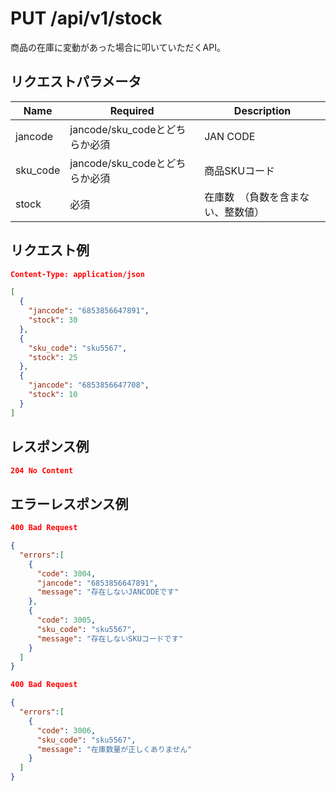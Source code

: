# PUT /api/v1/stock
商品の在庫に変動があった場合に叩いていただくAPI。

## リクエストパラメータ

| Name          | Required     | Description                                                 |
|---------------|--------------|-------------------------------------------------------------|
| jancode | jancode/sku_codeとどちらか必須 | JAN CODE |
| sku_code | jancode/sku_codeとどちらか必須 | 商品SKUコード |
| stock | 必須 | 在庫数　（負数を含まない、整数値） |

## リクエスト例
```json
Content-Type: application/json

[
  {
    "jancode": "6853856647891",
    "stock": 30
  },
  {
    "sku_code": "sku5567",
    "stock": 25
  },
  {
    "jancode": "6853856647708",
    "stock": 10
  }
]
```

## レスポンス例
```json
204 No Content
```

## エラーレスポンス例
```json
400 Bad Request

{
  "errors":[
    {
      "code": 3004,
      "jancode": "6853856647891",
      "message": "存在しないJANCODEです"
    },
    {
      "code": 3005,
      "sku_code": "sku5567",
      "message": "存在しないSKUコードです"
    }
  ]
}
```
```json
400 Bad Request

{
  "errors":[
    {
      "code": 3006,
      "sku_code": "sku5567",
      "message": "在庫数量が正しくありません"
    }
  ]
}
```
